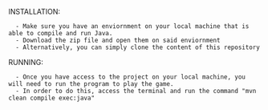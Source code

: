 INSTALLATION: 

      - Make sure you have an enviornment on your local machine that is able to compile and run Java.
      - Download the zip file and open them on said enviornment
      - Alternatively, you can simply clone the content of this repository

RUNNING:

      - Once you have access to the project on your local machine, you will need to run the program to play the game.
      - In order to do this, access the terminal and run the command "mvn clean compile exec:java"
      
